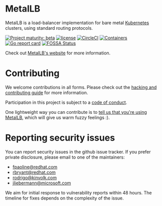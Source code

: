 # MetalLB

MetalLB is a load-balancer implementation for bare
metal [Kubernetes](https://kubernetes.io) clusters, using standard
routing protocols.

[![Project maturity: beta](https://img.shields.io/badge/maturity-beta-orange.svg)](https://metallb.universe.tf/concepts/maturity/) [![license](https://img.shields.io/github/license/metallb/metallb.svg?maxAge=2592000)](https://github.com/metallb/metallb/blob/main/LICENSE) [![CircleCI](https://img.shields.io/circleci/project/github/metallb/metallb.svg)](https://circleci.com/gh/metallb/metallb) [![Containers](https://img.shields.io/badge/containers-ready-green.svg)](https://hub.docker.com/u/metallb) [![Go report card](https://goreportcard.com/badge/github.com/metallb/metallb)](https://goreportcard.com/report/github.com/metallb/metallb)
[![FOSSA Status](https://app.fossa.com/api/projects/git%2Bgithub.com%2Fmetallb%2Fmetallb.svg?type=shield)](https://app.fossa.com/projects/git%2Bgithub.com%2Fmetallb%2Fmetallb?ref=badge_shield)

Check out [MetalLB's website](https://metallb.universe.tf) for more
information.

# Contributing

We welcome contributions in all forms. Please check out
the
[hacking and contributing guide](https://metallb.universe.tf/community/#contributing)
for more information.

Participation in this project is subject to
a [code of conduct](https://metallb.universe.tf/community/code-of-conduct/).

One lightweight way you can contribute is
to
[tell us that you're using MetalLB](https://github.com/metallb/metallb/issues/5),
which will give us warm fuzzy feelings :).

# Reporting security issues

You can report security issues in the github issue tracker. If you
prefer private disclosure, please email to one of the maintainers:

- fpaoline@redhat.com
- rbryant@redhat.com
- rodrigo@kinvolk.com
- jliebermann@microsoft.com

We aim for initial response to vulnerability reports within 48
hours. The timeline for fixes depends on the complexity of the issue.
